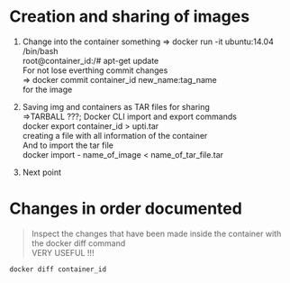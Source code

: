 # Creation and sharing of images

1. Change into the container something
   => docker run -it ubuntu:14.04 /bin/bash <br>
   root@container_id:/# apt-get update <br>
   For not lose everthing commit changes <br>
   => docker commit container_id new_name:tag_name <br>
   for the image
2. Saving img and containers as TAR files for sharing <br>
   =>TARBALL ???; Docker CLI import and export commands <br>
   docker export container_id > upti.tar <br>
   creating a file with all information of the container <br>
   And to import the tar file <br>
   docker import - name_of_image < name_of_tar_file.tar <br>

3. Next point

# 
# Changes in order documented

> Inspect the changes that have been made inside the container with the docker diff command <br>
> VERY USEFUL !!!

    docker diff container_id